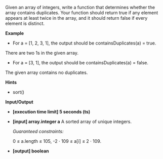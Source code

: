 Given an array of integers, write a function that determines whether the array contains duplicates. Your function should return true if any element appears at least twice in the array, and it should return false if every element is distinct.

**Example**
-   For a = [1, 2, 3, 1], the output should be
containsDuplicates(a) = true.

There are two 1s in the given array.

-   For a = [3, 1], the output should be
containsDuplicates(a) = false.

The given array contains no duplicates.

**Hints**
-   sort()

**Input/Output**

- **[execution time limit] 5 seconds (ts)**
- **[input] array.integer a**
    A sorted array of unique integers.

    *Guaranteed constraints:*

    0 ≤ a.length ≤ 105,
    -2 · 109 ≤ a[i] ≤ 2 · 109.

- **[output] boolean**